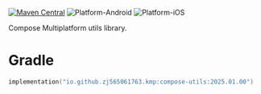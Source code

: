 [![Maven Central](https://img.shields.io/maven-central/v/io.github.zj565061763.kmp/compose-utils)](https://central.sonatype.com/search?q=g:io.github.zj565061763.kmp+compose-utils)
![Platform-Android](https://img.shields.io/badge/Platform-Android-brightgreen)
![Platform-iOS](https://img.shields.io/badge/Platform-iOS-brightgreen)

Compose Multiplatform utils library.

# Gradle

```kotlin
implementation("io.github.zj565061763.kmp:compose-utils:2025.01.00")
```